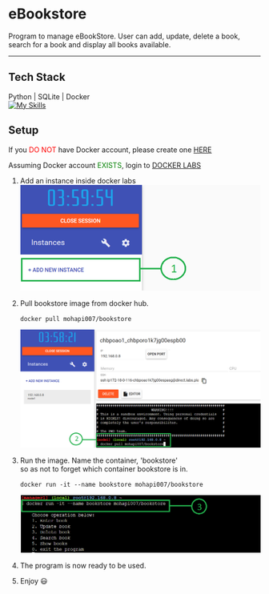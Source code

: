# eBookstore 
Program to manage eBookStore.
User can add, update, delete a book, search for a book and display all books available.
 

---  
## Tech Stack  
Python | SQLite | Docker  
[![My Skills](https://skillicons.dev/icons?i=python,sqlite,docker&theme=light)](https://skillicons.dev)  

## Setup  
If you <span style="color:red;">DO NOT</span> have Docker account, please create one <a href="https://www.docker.com">HERE</a>  
  
Assuming Docker account <span style="color:green;">EXISTS</span>, login to <a href="https://labs.play-with-docker.com/">DOCKER LABS</a>  

1. Add an instance inside docker labs  
    <img src="pics/add_instance.png">  

1. Pull bookstore image from docker hub. 
    ```
    docker pull mohapi007/bookstore  
    ```  
    <img src="pics/pull_image.png">  

1. Run the image. Name the container, 'bookstore'  
so as not to forget which container bookstore is in.  
    ```  
    docker run -it --name bookstore mohapi007/bookstore  
    ```  
    <img src="pics/docker_run.png">   
  
1. The program is now ready to be used.  
  
1. Enjoy :smiley:
